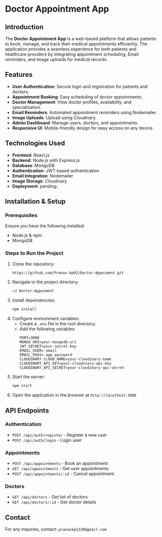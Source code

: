 # Doctor Appointment App

## Introduction
The **Doctor Appointment App** is a web-based platform that allows patients to book, manage, and track their medical appointments efficiently. The application provides a seamless experience for both patients and healthcare providers by integrating appointment scheduling, Email reminders, and image uploads for medical records.

## Features
- **User Authentication**: Secure login and registration for patients and doctors.
- **Appointment Booking**: Easy scheduling of doctor appointments.
- **Doctor Management**: View doctor profiles, availability, and specialization.
- **Email Reminders**: Automated appointment reminders using Nodemailer.
- **Image Uploads**: Upload using Cloudinary.
- **Admin Dashboard**: Manage users, doctors, and appointments.
- **Responsive UI**: Mobile-friendly design for easy access on any device.

## Technologies Used
- **Frontend**: React.js 
- **Backend**: Node.js with Express.js
- **Database**: MongoDB
- **Authentication**: JWT-based authentication
- **Email Integration**: Nodemailer
- **Image Storage**: Cloudinary
- **Deployment**: pending..

## Installation & Setup
### Prerequisites
Ensure you have the following installed:
- Node.js & npm
- MongoDB 

### Steps to Run the Project
1. Clone the repository:
   ```sh
   https://github.com/Pranav-kp02/Doctor-Appoiment.git
   ```
2. Navigate to the project directory:
   ```sh
   cd Doctor-Appoiment
   ```
3. Install dependencies:
   ```sh
   npm install
   ```
4. Configure environment variables:
   - Create a `.env` file in the root directory.
   - Add the following variables:
     ```env
     PORT=3000
     MONGO_URI=your-mongodb-uri
     JWT_SECRET=your-secret-key
     EMAIL_USER= email
     EMAIL_PASS= app password
     CLOUDINARY_CLOUD_NAME=your-cloudinary-name
     CLOUDINARY_API_KEY=your-cloudinary-api-key
     CLOUDINARY_API_SECRET=your-cloudinary-api-secret
     ```
5. Start the server:
   ```sh
   npm start
   ```
6. Open the application in the browser at `http://localhost:3000`

## API Endpoints
### Authentication
- `POST /api/auth/register` - Register a new user
- `POST /api/auth/login` - Login user

### Appointments
- `POST /api/appointments` - Book an appointment
- `GET /api/appointments` - Get user appointments
- `POST /api/appointments/:id` - Cancel appointment

### Doctors
- `GET /api/doctors` - Get list of doctors
- `GET /api/doctors/:id` - Get doctor details



## Contact
For any inquiries, contact: `pranavkp1320@gmail.com`


